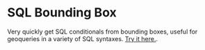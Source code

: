 SQL Bounding Box
===================

Very quickly get SQL conditionals from bounding boxes, useful for geoqueries in a variety of SQL syntaxes. [Try it here.](http://duberste.in/sql_bounding_box).
